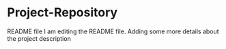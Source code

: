 # Project-Repository
README file
I am editing the README file. Adding some more details about the project description
